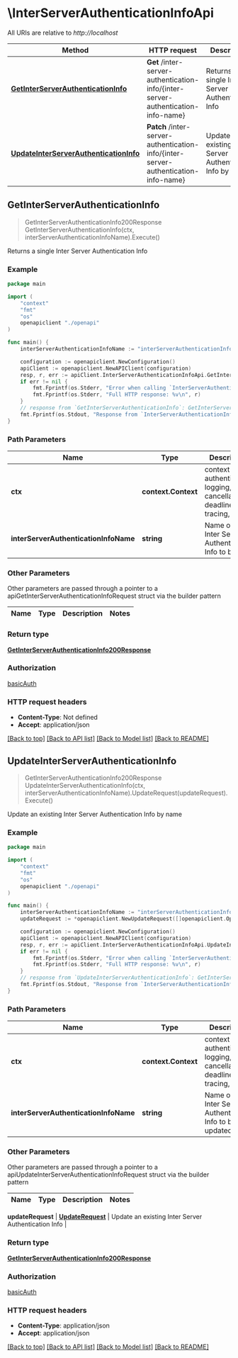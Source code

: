 # \InterServerAuthenticationInfoApi

All URIs are relative to *http://localhost*

Method | HTTP request | Description
------------- | ------------- | -------------
[**GetInterServerAuthenticationInfo**](InterServerAuthenticationInfoApi.md#GetInterServerAuthenticationInfo) | **Get** /inter-server-authentication-info/{inter-server-authentication-info-name} | Returns a single Inter Server Authentication Info
[**UpdateInterServerAuthenticationInfo**](InterServerAuthenticationInfoApi.md#UpdateInterServerAuthenticationInfo) | **Patch** /inter-server-authentication-info/{inter-server-authentication-info-name} | Update an existing Inter Server Authentication Info by name



## GetInterServerAuthenticationInfo

> GetInterServerAuthenticationInfo200Response GetInterServerAuthenticationInfo(ctx, interServerAuthenticationInfoName).Execute()

Returns a single Inter Server Authentication Info

### Example

```go
package main

import (
    "context"
    "fmt"
    "os"
    openapiclient "./openapi"
)

func main() {
    interServerAuthenticationInfoName := "interServerAuthenticationInfoName_example" // string | Name of the Inter Server Authentication Info to be read

    configuration := openapiclient.NewConfiguration()
    apiClient := openapiclient.NewAPIClient(configuration)
    resp, r, err := apiClient.InterServerAuthenticationInfoApi.GetInterServerAuthenticationInfo(context.Background(), interServerAuthenticationInfoName).Execute()
    if err != nil {
        fmt.Fprintf(os.Stderr, "Error when calling `InterServerAuthenticationInfoApi.GetInterServerAuthenticationInfo``: %v\n", err)
        fmt.Fprintf(os.Stderr, "Full HTTP response: %v\n", r)
    }
    // response from `GetInterServerAuthenticationInfo`: GetInterServerAuthenticationInfo200Response
    fmt.Fprintf(os.Stdout, "Response from `InterServerAuthenticationInfoApi.GetInterServerAuthenticationInfo`: %v\n", resp)
}
```

### Path Parameters


Name | Type | Description  | Notes
------------- | ------------- | ------------- | -------------
**ctx** | **context.Context** | context for authentication, logging, cancellation, deadlines, tracing, etc.
**interServerAuthenticationInfoName** | **string** | Name of the Inter Server Authentication Info to be read | 

### Other Parameters

Other parameters are passed through a pointer to a apiGetInterServerAuthenticationInfoRequest struct via the builder pattern


Name | Type | Description  | Notes
------------- | ------------- | ------------- | -------------


### Return type

[**GetInterServerAuthenticationInfo200Response**](GetInterServerAuthenticationInfo200Response.md)

### Authorization

[basicAuth](../README.md#basicAuth)

### HTTP request headers

- **Content-Type**: Not defined
- **Accept**: application/json

[[Back to top]](#) [[Back to API list]](../README.md#documentation-for-api-endpoints)
[[Back to Model list]](../README.md#documentation-for-models)
[[Back to README]](../README.md)


## UpdateInterServerAuthenticationInfo

> GetInterServerAuthenticationInfo200Response UpdateInterServerAuthenticationInfo(ctx, interServerAuthenticationInfoName).UpdateRequest(updateRequest).Execute()

Update an existing Inter Server Authentication Info by name

### Example

```go
package main

import (
    "context"
    "fmt"
    "os"
    openapiclient "./openapi"
)

func main() {
    interServerAuthenticationInfoName := "interServerAuthenticationInfoName_example" // string | Name of the Inter Server Authentication Info to be updated
    updateRequest := *openapiclient.NewUpdateRequest([]openapiclient.Operation{*openapiclient.NewOperation(openapiclient.EnumOperation("add"), "Path_example")}) // UpdateRequest | Update an existing Inter Server Authentication Info

    configuration := openapiclient.NewConfiguration()
    apiClient := openapiclient.NewAPIClient(configuration)
    resp, r, err := apiClient.InterServerAuthenticationInfoApi.UpdateInterServerAuthenticationInfo(context.Background(), interServerAuthenticationInfoName).UpdateRequest(updateRequest).Execute()
    if err != nil {
        fmt.Fprintf(os.Stderr, "Error when calling `InterServerAuthenticationInfoApi.UpdateInterServerAuthenticationInfo``: %v\n", err)
        fmt.Fprintf(os.Stderr, "Full HTTP response: %v\n", r)
    }
    // response from `UpdateInterServerAuthenticationInfo`: GetInterServerAuthenticationInfo200Response
    fmt.Fprintf(os.Stdout, "Response from `InterServerAuthenticationInfoApi.UpdateInterServerAuthenticationInfo`: %v\n", resp)
}
```

### Path Parameters


Name | Type | Description  | Notes
------------- | ------------- | ------------- | -------------
**ctx** | **context.Context** | context for authentication, logging, cancellation, deadlines, tracing, etc.
**interServerAuthenticationInfoName** | **string** | Name of the Inter Server Authentication Info to be updated | 

### Other Parameters

Other parameters are passed through a pointer to a apiUpdateInterServerAuthenticationInfoRequest struct via the builder pattern


Name | Type | Description  | Notes
------------- | ------------- | ------------- | -------------

 **updateRequest** | [**UpdateRequest**](UpdateRequest.md) | Update an existing Inter Server Authentication Info | 

### Return type

[**GetInterServerAuthenticationInfo200Response**](GetInterServerAuthenticationInfo200Response.md)

### Authorization

[basicAuth](../README.md#basicAuth)

### HTTP request headers

- **Content-Type**: application/json
- **Accept**: application/json

[[Back to top]](#) [[Back to API list]](../README.md#documentation-for-api-endpoints)
[[Back to Model list]](../README.md#documentation-for-models)
[[Back to README]](../README.md)

